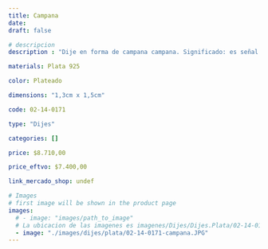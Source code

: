 ```yaml
---
title: Campana
date: 
draft: false

# descripcion
description : "Dije en forma de campana campana. Significado: es señal de que buenas cosas están por venir."

materials: Plata 925

color: Plateado

dimensions: "1,3cm x 1,5cm"

code: 02-14-0171

type: "Dijes"

categories: []

price: $8.710,00

price_eftvo: $7.400,00

link_mercado_shop: undef

# Images
# first image will be shown in the product page
images:
  # - image: "images/path_to_image"
  # La ubicacion de las imagenes es imagenes/Dijes/Dijes.Plata/02-14-0171-campana
  - image: "./images/dijes/plata/02-14-0171-campana.JPG"
---
```

